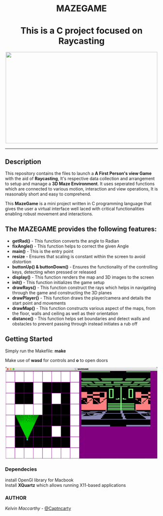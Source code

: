 <h1 align="center">MAZEGAME</h1>
<h1 align="center">This is a C project focused on Raycasting</h1>
<p align ="center">
    <img width="500" height="300" src="landing_page/mazegame.jpg">
</p>

---------
## Description

This repository contains the files to launch a **A First Person's view Game** with the aid of **Raycasting**, It's respective data collection and arrangement to setup and manage a **3D Maze Environment**. It uses seperated functions which are connected to various motion, interaction and view operations, It is reasonably short and easy to comprehend.

This **MazeGame** is a mini project written in C programming language that gives the user a virtual interface well laced with critical functionalities enabling robust movement and interactions.

## The MAZEGAME provides the following features:

* **getRad()** - This function converts the angle to Radian
* **fixAngle()** - This function helps to correct the given Angle
* **main()** - This is the entry point
* **resize** - Ensures that scaling is constant within the screen to avoid distortion
* **buttonUp() & buttonDown()** - Ensures the functionality of the controlling keys, detecting when pressed or released
* **display()** - This function renders the map and 3D images to the screen
* **init()** - This function initializes the game setup
* **drawRays()** - This function construct the rays which helps in navigating through the game and constructing the 3D planes
* **drawPlayer()** - This function draws the player/camera and details the start point and movements
* **drawMap()** - This function constructs various aspect of the maps, from the floor, walls and ceiling as well as their orientation
* **distance()** - This function helps set boundaries and detect walls and obstacles to prevent passing through instead initiates a rub off

## Getting Started

Simply run the Makefile: <b>make</b>

Make use of <b>wasd</b> for controls and <b>o</b> to open doors
<p align ="center">
    <img width="500" height="300" src="landing_page/gameshot.png">
</p>

### Dependecies
install OpenGl library
for Macbook<br> Install **XQuartz** which allows running X11-based applications 

### AUTHOR
*Kelvin Maccarthy* - [@Captncarty](https://github.com/Captncarty)
